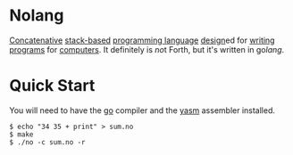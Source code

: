 # **Nolang**

[Concatenative](https://concatenative.org) [stack-based](https://en.wikipedia.org/wiki/Stack-oriented_programming) [programming language](https://en.wikipedia.org/wiki/Programming_language) [design](https://en.wikipedia.org/wiki/Design)ed for [writing](https://en.wikipedia.org/wiki/Writing) [programs](https://en.wikipedia.org/wiki/Computer_program) for [computers](https://en.wikipedia.org/wiki/Computer). It definitely is *no*t Forth, but it's written in go*lang*.

# Quick Start

You will need to have the [go](https://go.dev) compiler and the [yasm](https://yasm.tortall.net/) assembler installed.
```console
$ echo "34 35 + print" > sum.no
$ make
$ ./no -c sum.no -r
```
